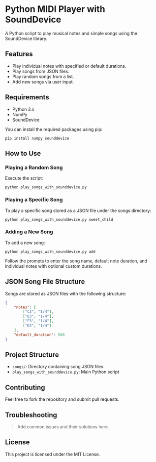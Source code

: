 # Python MIDI Player with SoundDevice

A Python script to play musical notes and simple songs using the SoundDevice library.

## Features

- Play individual notes with specified or default durations.
- Play songs from JSON files.
- Play random songs from a list.
- Add new songs via user input.

## Requirements

- Python 3.x
- NumPy
- SoundDevice

You can install the required packages using pip:

```
pip install numpy sounddevice
```

## How to Use

### Playing a Random Song

Execute the script:

```
python play_songs_with_sounddevice.py
```

### Playing a Specific Song

To play a specific song stored as a JSON file under the songs directory:

```
python play_songs_with_sounddevice.py sweet_child
```

### Adding a New Song

To add a new song:

```
python play_songs_with_sounddevice.py add
```

Follow the prompts to enter the song name, default note duration, and individual notes with optional custom durations.

## JSON Song File Structure

Songs are stored as JSON files with the following structure:

```json
{
    "notes": [
        ["C3", "1/4"],
        ["D3", "1/4"],
        ["F3", "1/4"],
        ["D3", "1/4"]
    ],
    "default_duration": 500
}
```

## Project Structure

- `songs/`: Directory containing song JSON files
- `play_songs_with_sounddevice.py`: Main Python script

## Contributing

Feel free to fork the repository and submit pull requests.

## Troubleshooting

> Add common issues and their solutions here.

## License

This project is licensed under the MIT License.
